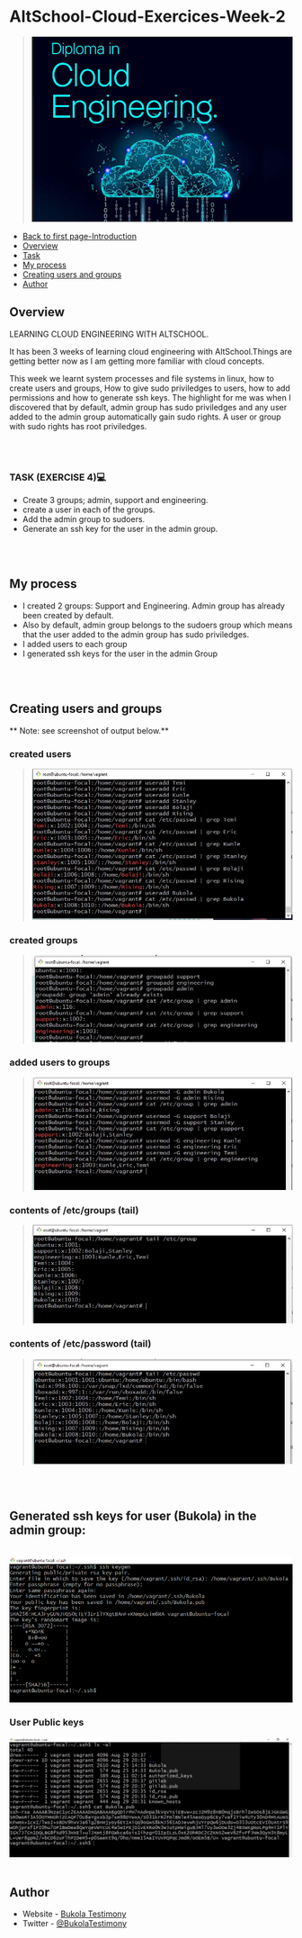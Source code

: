   # AltSchool-Cloud-Exercices-Week-2

> <img src= "https://github.com/Bukola-Testimony/AltSchool-Cloud-Exercices/blob/main/cloud3.JPG" alt="cloud Engineering image"> 

- [Back to first page-Introduction](https://github.com/Bukola-Testimony/AltSchool-Cloud-Exercices)
- [Overview](#overview) 
- [Task](#Task) 
- [My process](#my-process)
- [Creating users and groups](#Creating-users-and-groups)
- [Author](#author)



## Overview
LEARNING CLOUD ENGINEERING WITH ALTSCHOOL.
<p>
It has been 3 weeks of learning cloud engineering with AltSchool.Things are getting better now as I am getting more familiar with cloud concepts.   
</p>
<p>
This week we learnt system processes and file systems in linux, how to create users and groups, How to give sudo priviledges to users, how to add permissions and how to generate ssh keys. 
The highlight for me was when I discovered that by default, admin group has sudo priviledges and any user added to the admin group automatically gain sudo rights. A user or group with sudo rights has root priviledges. 
</p>

<br>
<br>


### TASK (EXERCISE 4)💻

- Create 3 groups; admin, support and engineering.
- create a user in each of the groups.
- Add the admin group to sudoers.
- Generate an ssh key for the user in the admin group.


<br>
<br>


## My process
- I created 2 groups: Support and Engineering. Admin group has already been created by default.
- Also by default, admin group belongs to the sudoers group which means that the user added to the admin group has sudo priviledges.
- I added users to each group
- I generated ssh keys for the user in the admin Group

<br>
<br>



## Creating users and groups  
** Note: see screenshot of output below.**
<br/>

### created users
> <img src="./Exercise-4/images/users.JPG" alt="users">



### created groups
> <img src="./Exercise-4/images/Capture.JPG" alt="groups">


### added users to groups
> <img src="./Exercise-4/images/Group-users.JPG" alt="users to groups">


### contents of /etc/groups (tail)
> <img src="./Exercise-4/images/etc-group.JPG" alt="content of etc groups">


### contents of /etc/password (tail)
> <img src="./Exercise-4/images/etc-passwd.JPG" alt="content of etc passwd">

<br>
<br>

## Generated ssh keys for user (Bukola) in the admin group:
<br>
<img src="./Exercise-4/images/user-sshkey.png" alt="create user ssh keys">


### User Public keys

<img src="./Exercise-4/images/User-pubkeys.JPG" alt="user public keys">

<br>
<br>



## Author

- Website - [Bukola Testimony](https://bukola-testimony.github.io/My-Portfolio-website/)
- Twitter - [@BukolaTestimony](https://twitter.com/BukolaTestimony)
